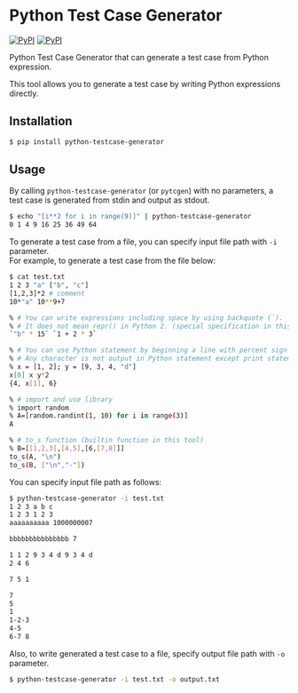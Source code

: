 Python Test Case Generator
====

[![PyPI](https://img.shields.io/pypi/v/python-testcase-generator.svg)](https://pypi.python.org/pypi/python-testcase-generator)
[![PyPI](https://img.shields.io/pypi/l/python-testcase-generator.svg)]()

Python Test Case Generator that can generate a test case from Python expression.

This tool allows you to generate a test case by writing Python expressions directly.

## Installation

```sh
$ pip install python-testcase-generator
```

## Usage

By calling `python-testcase-generator` (or `pytcgen`) with no parameters, a test case is generated from stdin
and output as stdout.
```sh
$ echo "[i**2 for i in range(9)]" | python-testcase-generator
0 1 4 9 16 25 36 49 64
```

To generate a test case from a file, you can specify input file path with `-i` parameter.  
For example, to generate a test case from the file below:
```sh
$ cat test.txt
1 2 3 "a" ["b", "c"]
[1,2,3]*2 # comment
10*"a" 10**9+7

% # You can write expressions including space by using backquote (`).
% # It does not mean repr() in Python 2. (special specification in this tool)
`"b" * 15` `1 + 2 * 3`

% # You can use Python statement by beginning a line with percent sign (%).
% # Any character is not output in Python statement except print statement.
% x = [1, 2]; y = [9, 3, 4, "d"]
x[0] x y*2
{4, x[1], 6}

% # import and use library
% import random
% A=[random.randint(1, 10) for i in range(3)]
A

% # to_s function (builtin function in this tool)
% B=[[1,2,3],[4,5],[6,[7,8]]]
to_s(A, "\n")
to_s(B, ["\n","-"])
```

You can specify input file path as follows:
```sh
$ python-testcase-generator -i test.txt
1 2 3 a b c
1 2 3 1 2 3
aaaaaaaaaa 1000000007

bbbbbbbbbbbbbbb 7

1 1 2 9 3 4 d 9 3 4 d
2 4 6

7 5 1

7
5
1
1-2-3
4-5
6-7 8
```

Also, to write generated a test case to a file, specify output file path with `-o` parameter.
```sh
$ python-testcase-generator -i test.txt -o output.txt
```
